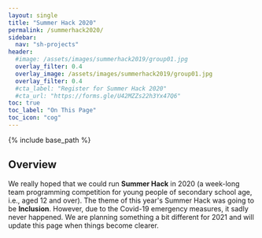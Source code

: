 ```yaml
--- 
layout: single
title: "Summer Hack 2020"
permalink: /summerhack2020/
sidebar:
  nav: "sh-projects"
header:
  #image: /assets/images/summerhack2019/group01.jpg
  overlay_filter: 0.4
  overlay_image: /assets/images/summerhack2019/group01.jpg
  overlay_filter: 0.4
  #cta_label: "Register for Summer Hack 2020"
  #cta_url: "https://forms.gle/U42MZZs22h3Yx47Q6"
toc: true
toc_label: "On This Page"
toc_icon: "cog"
--- 
```

{% include base_path %}

## Overview

We really hoped that we could run **Summer Hack** in 2020 (a week-long team programming competition for young people of secondary school age, i.e., aged 12 and over). The theme of this year's Summer Hack was going to be **Inclusion**. However, due to the Covid-19 emergency measures, it sadly never happened. We are planning something a bit different for 2021 and will update this page when things become clearer.

<!--
**Register now**: Please complete this <a href="https://forms.gle/DUJaXg5r442RRPRJ8" target="_blank">registration form</a>  and we will get back to you soon.


The Summer Hack will take place 10:00 am  &ndash; 4:00 pm every day, July 20th&ndash;24th 2020 at [CodeBase Events Space](https://goo.gl/maps/KD9Gru6wjzr), 38 Castle Terrace, Edinburgh EH3 9SJ. 


* What is involved? You will be working in a small team, collaborating on a small project.
* Will there be prizes? Yes. At the end of the week, each team will give a demo of their project, and prizes will be awarded in various categories.
* Do you need to bring a laptop? Not necessarily &mdash; we can provide one.
* What about food? We will provide snacks but you will need to bring your own lunch.



<div class="notice--success">
<h1>Because you will be working as a member of a team, you must commit to attending <i>every day</i> of the Summer Hack.</h1>
</div>

-->

<!-- We still have a limited number of places, so if you want to be involved, sign up now! 

[Register for Summer Hack](https://docs.google.com/forms/d/e/1FAIpQLSdgyqgtlBbllYQSVio2OHywUDGs6milG7bsPFr4mLYSjGNXBw/viewform){: .btn .btn--info .btn--x-large}{: .text-center} -->

<!-- ## Theme and Challenges: Improving our Environment

The theme of this year's Summer Hack will be the environment. On the principle of "think globally, act locally", we will explore how digital technology can help to make the city we live in more sustainable, healthy and friendly towards nature. The challenges for the Summer Hack will contribute to this theme in different ways.


The world &mdash; and our city &mdash; faces three major environmental problems:

1. Loss of biodiversity, including insect pollinators.
2. Global warming caused by CO2 emissions.
3. Air pollution, due to emissions from a variety of sources.

For the Summer Hack, we want to consider ways of using digital technology that will contribute towards solutions.

In order to think about more specific ways of addressing these problems,  have a look at this
[page with possible approaches]({{ "/summerhack2019/approaches.html" | absolute_url }}).


## Outline Schedule 

### Monday

<div align="center">
    <table style="width:50%">
        <thead>
            <tr>
                <th>Time</th>
                <th>Activity</th>
            </tr>
        </thead>
        <tbody>            
            <tr>
                <td>10:00</td>
                <td>
                    Welcome and introduction to Summer Hack 2019
                </td>
            </tr>
            <tr>
                <td>10:15</td>
                <td>Team Formation (including snack break</td>
            </tr>
            <tr>
                <td>12:00</td>
                <td>Lunch (bring your own)</td>
            </tr>
            <tr>
                <td>13:00</td>
                <td>Challenges</td>
            </tr>
            <tr>
                <td>14:00</td>
                <td>Project planning (including snack break)
                </td>
            </tr>
            <tr>
                <td>15:30</td>
                <td>Review the day</td>
            </tr>
            <tr>
               <td>16:00</td>
                <td>End of the day</td>
            </tr> 
        </tbody>
    </table>
</div>


### Tuesday

<div align="center">
    <table style="width:50%">
        <thead>
            <tr>
                <th>Time</th>
                <th>Activity</th>
            </tr>
        </thead>
        <tbody>
            <tr>
                <td>10:00</td>
                <td>Prompt Start!</td>
            </tr>
            <tr>
                <td>10:15</td>
                <td>
                    Daily update
                </td>
            </tr>
            <tr>
                <td>10:45</td>
                <td>
                    Hacking (including snack break)
                </td>
            </tr>
            <tr>
                <td>12:00</td>
                <td>Lunch (bring your own)</td>
            </tr>
            <tr>
                <td>13:00</td>
                <td>Quickfire team updates</td>
            </tr>
            <tr>
                <td>13:30</td>
                <td>Hacking (including snack break)
                </td>
            </tr>
            <tr>
                <td>15:30</td>
                <td>Review the day</td>
            </tr>
            <tr>
            <td>16:00</td>
            <td>End of the day</td>
            </tr> 
        </tbody>
    </table>
</div>


### Wednesday

<div align="center">
    <table style="width:50%">
        <thead>
            <tr>
                <th>Time</th>
                <th>Activity</th>
            </tr>
        </thead>
        <tbody>
            <tr>
                <td>10:00</td>
                <td>Prompt Start!</td>
            </tr>
            <tr>
                <td>10:15</td>
                <td>
                    Daily update
                </td>
            </tr>
            <tr>
                <td>10:45</td>
                <td>
                    Hacking (including snack break)
                </td>
            </tr>
            <tr>
                <td>12:00</td>
                <td>Lunch (bring your own)</td>
            </tr>
            <tr>
                <td>13:00</td>
                <td>Quickfire team updates</td>
            </tr>
            <tr>
                <td>13:30</td>
                <td>Hacking (including snack break)
                </td>
            </tr>
            <tr>
                <td>15:30</td>
                <td>Review the day</td>
            </tr>
            <tr>
            <td>16:00</td>
            <td>End of the day</td>
            </tr> 
        </tbody>
    </table>
</div>


### Thursday

<div align="center">
    <table style="width:50%">
        <thead>
            <tr>
                <th>Time</th>
                <th>Activity</th>
            </tr>
        </thead>
        <tbody>
            <tr>
                <td>10:00</td>
                <td>Prompt Start!</td>
            </tr>
            <tr>
                <td>10:15</td>
                <td>
                    Daily update
                </td>
            </tr>
            <tr>
                <td>10:45</td>
                <td>
                    Hacking (including snack break)
                </td>
            </tr>
            <tr>
                <td>12:00</td>
                <td>Lunch (bring your own)</td>
            </tr>
            <tr>
                <td>13:00</td>
                <td>Quickfire team updates</td>
            </tr>
            <tr>
                <td>13:30</td>
                <td>Team presentation rehearsals
                </td>
            </tr>
            <tr>
                <td>14:30</td>
                <td>Snack
                </td>
            </tr>
            <tr>
                <td>14:45</td>
                <td>
                    Hacking
                </td>
            </tr>
            <tr>
                <td>15:30</td>
                <td>Review the day</td>
            </tr>
            <tr>
            <td>16:00</td>
            <td>End of the day</td>
            </tr> 
        </tbody>
    </table>
</div>


### Friday

<div align="center">
    <table style="width:50%">
        <thead>
            <tr>
                <th>Time</th>
                <th>Activity</th>
            </tr>
        </thead>
        <tbody>
            <tr>
                <td>10:00</td>
                <td>Prompt Start!</td>
            </tr>
            <tr>
                <td>10:15</td>
                <td>
                    Daily update
                </td>
            </tr>
            <tr>
                <td>10:45</td>
                <td>
                    Hacking (including snack break)
                </td>
            </tr>
            <tr>
                <td>12:00</td>
                <td>Lunch (bring your own)</td>
            </tr>
            <tr>
                <td>13:00</td>
                <td>Presentations</td>
            </tr>
            <tr>
                <td>14:00</td>
                <td>Judging
                </td>
            </tr>
            <tr>
                <td>15:00</td>
                <td>Awards</td>
            </tr>
            <tr>
            <td>16:00</td>
            <td>End of the day</td>
            </tr> 
        </tbody>
    </table>
</div>

<hr/>

<br/>

## Sponsors

<div markdown="1">

[![](/assets/images/bos-logo.png)](https://bankofscotland.co.uk)

</div>

<div markdown="1">

[![](/assets/images/swt-logo.png)](https://scottishwildlifetrust.org.uk)

</div>
<div markdown="1">

[![](/assets/images/productforge-logo.png)](https://productforge.io)

</div>


 -->